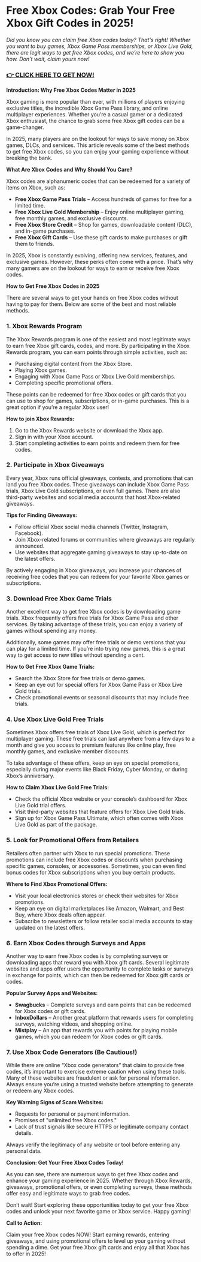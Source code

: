 # Free Xbox Codes: Grab Your Free Xbox Gift Codes in 2025!

*Did you know you can claim free Xbox codes today? That's right! Whether you want to buy games, Xbox Game Pass memberships, or Xbox Live Gold, there are legit ways to get free Xbox codes, and we’re here to show you how. Don’t wait, claim yours now!*

### [👉 CLICK HERE TO GET NOW!](https://freerewards.xyz/xbox/go/)

**Introduction: Why Free Xbox Codes Matter in 2025**

Xbox gaming is more popular than ever, with millions of players enjoying exclusive titles, the incredible Xbox Game Pass library, and online multiplayer experiences. Whether you’re a casual gamer or a dedicated Xbox enthusiast, the chance to grab some free Xbox gift codes can be a game-changer.

In 2025, many players are on the lookout for ways to save money on Xbox games, DLCs, and services. This article reveals some of the best methods to get free Xbox codes, so you can enjoy your gaming experience without breaking the bank.

**What Are Xbox Codes and Why Should You Care?**

Xbox codes are alphanumeric codes that can be redeemed for a variety of items on Xbox, such as:

- **Free Xbox Game Pass Trials** – Access hundreds of games for free for a limited time.
- **Free Xbox Live Gold Membership** – Enjoy online multiplayer gaming, free monthly games, and exclusive discounts.
- **Free Xbox Store Credit** – Shop for games, downloadable content (DLC), and in-game purchases.
- **Free Xbox Gift Cards** – Use these gift cards to make purchases or gift them to friends.

In 2025, Xbox is constantly evolving, offering new services, features, and exclusive games. However, these perks often come with a price. That’s why many gamers are on the lookout for ways to earn or receive free Xbox codes.

**How to Get Free Xbox Codes in 2025**

There are several ways to get your hands on free Xbox codes without having to pay for them. Below are some of the best and most reliable methods.

### 1. **Xbox Rewards Program**

The Xbox Rewards program is one of the easiest and most legitimate ways to earn free Xbox gift cards, codes, and more. By participating in the Xbox Rewards program, you can earn points through simple activities, such as:

- Purchasing digital content from the Xbox Store.
- Playing Xbox games.
- Engaging with Xbox Game Pass or Xbox Live Gold memberships.
- Completing specific promotional offers.

These points can be redeemed for free Xbox codes or gift cards that you can use to shop for games, subscriptions, or in-game purchases. This is a great option if you’re a regular Xbox user!

**How to join Xbox Rewards:**
1. Go to the Xbox Rewards website or download the Xbox app.
2. Sign in with your Xbox account.
3. Start completing activities to earn points and redeem them for free codes.

### 2. **Participate in Xbox Giveaways**

Every year, Xbox runs official giveaways, contests, and promotions that can land you free Xbox codes. These giveaways can include Xbox Game Pass trials, Xbox Live Gold subscriptions, or even full games. There are also third-party websites and social media accounts that host Xbox-related giveaways.

**Tips for Finding Giveaways:**
- Follow official Xbox social media channels (Twitter, Instagram, Facebook).
- Join Xbox-related forums or communities where giveaways are regularly announced.
- Use websites that aggregate gaming giveaways to stay up-to-date on the latest offers.

By actively engaging in Xbox giveaways, you increase your chances of receiving free codes that you can redeem for your favorite Xbox games or subscriptions.

### 3. **Download Free Xbox Game Trials**

Another excellent way to get free Xbox codes is by downloading game trials. Xbox frequently offers free trials for Xbox Game Pass and other services. By taking advantage of these trials, you can enjoy a variety of games without spending any money.

Additionally, some games may offer free trials or demo versions that you can play for a limited time. If you’re into trying new games, this is a great way to get access to new titles without spending a cent.

**How to Get Free Xbox Game Trials:**
- Search the Xbox Store for free trials or demo games.
- Keep an eye out for special offers for Xbox Game Pass or Xbox Live Gold trials.
- Check promotional events or seasonal discounts that may include free trials.

### 4. **Use Xbox Live Gold Free Trials**

Sometimes Xbox offers free trials of Xbox Live Gold, which is perfect for multiplayer gaming. These free trials can last anywhere from a few days to a month and give you access to premium features like online play, free monthly games, and exclusive member discounts.

To take advantage of these offers, keep an eye on special promotions, especially during major events like Black Friday, Cyber Monday, or during Xbox’s anniversary.

**How to Claim Xbox Live Gold Free Trials:**
- Check the official Xbox website or your console’s dashboard for Xbox Live Gold trial offers.
- Visit third-party websites that feature offers for Xbox Live Gold trials.
- Sign up for Xbox Game Pass Ultimate, which often comes with Xbox Live Gold as part of the package.

### 5. **Look for Promotional Offers from Retailers**

Retailers often partner with Xbox to run special promotions. These promotions can include free Xbox codes or discounts when purchasing specific games, consoles, or accessories. Sometimes, you can even find bonus codes for Xbox subscriptions when you buy certain products.

**Where to Find Xbox Promotional Offers:**
- Visit your local electronics stores or check their websites for Xbox promotions.
- Keep an eye on digital marketplaces like Amazon, Walmart, and Best Buy, where Xbox deals often appear.
- Subscribe to newsletters or follow retailer social media accounts to stay updated on the latest offers.

### 6. **Earn Xbox Codes through Surveys and Apps**

Another way to earn free Xbox codes is by completing surveys or downloading apps that reward you with Xbox gift cards. Several legitimate websites and apps offer users the opportunity to complete tasks or surveys in exchange for points, which can then be redeemed for Xbox gift cards or codes.

**Popular Survey Apps and Websites:**
- **Swagbucks** – Complete surveys and earn points that can be redeemed for Xbox codes or gift cards.
- **InboxDollars** – Another great platform that rewards users for completing surveys, watching videos, and shopping online.
- **Mistplay** – An app that rewards you with points for playing mobile games, which you can redeem for Xbox codes or gift cards.

### 7. **Use Xbox Code Generators (Be Cautious!)**

While there are online “Xbox code generators” that claim to provide free codes, it’s important to exercise extreme caution when using these tools. Many of these websites are fraudulent or ask for personal information. Always ensure you’re using a trusted website before attempting to generate or redeem any Xbox codes.

**Key Warning Signs of Scam Websites:**
- Requests for personal or payment information.
- Promises of "unlimited free Xbox codes."
- Lack of trust signals like secure HTTPS or legitimate company contact details.

Always verify the legitimacy of any website or tool before entering any personal data.

**Conclusion: Get Your Free Xbox Codes Today!**

As you can see, there are numerous ways to get free Xbox codes and enhance your gaming experience in 2025. Whether through Xbox Rewards, giveaways, promotional offers, or even completing surveys, these methods offer easy and legitimate ways to grab free codes.

Don’t wait! Start exploring these opportunities today to get your free Xbox codes and unlock your next favorite game or Xbox service. Happy gaming!

**Call to Action:**

Claim your free Xbox codes NOW! Start earning rewards, entering giveaways, and using promotional offers to level up your gaming without spending a dime. Get your free Xbox gift cards and enjoy all that Xbox has to offer in 2025!
